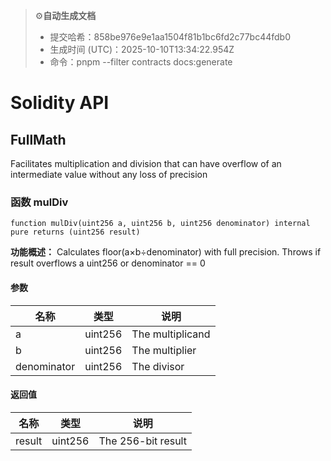 > ⚙️**自动生成文档**
> - 提交哈希：858be976e9e1aa1504f81b1bc6fd2c77bc44fdb0
> - 生成时间 (UTC)：2025-10-10T13:34:22.954Z
> - 命令：pnpm --filter contracts docs:generate


# Solidity API

## FullMath

Facilitates multiplication and division that can have overflow of an intermediate value without any loss of
precision

<a id="full-math-function-mul-div"></a>
### 函数 mulDiv

```solidity
function mulDiv(uint256 a, uint256 b, uint256 denominator) internal pure returns (uint256 result)
```

**功能概述：** Calculates floor(a×b÷denominator) with full precision. Throws if result overflows a uint256 or denominator == 0

#### 参数

| 名称 | 类型 | 说明 |
| ---- | ---- | ---- |
| a | uint256 | The multiplicand |
| b | uint256 | The multiplier |
| denominator | uint256 | The divisor |

#### 返回值

| 名称 | 类型 | 说明 |
| ---- | ---- | ---- |
| result | uint256 | The 256-bit result |
